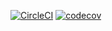 [![CircleCI](https://circleci.com/gh/mviencek/Assignment_1.svg?style=svg)](https://circleci.com/gh/mviencek/Assignment_1)
[![codecov](https://codecov.io/gh/mviencek/Assignment_1/branch/master/graph/badge.svg)](https://codecov.io/gh/mviencek/Assignment_1)